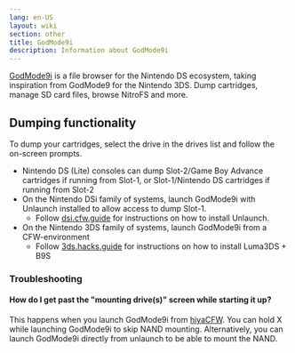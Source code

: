 ```yaml
---
lang: en-US
layout: wiki
section: other
title: GodMode9i
description: Information about GodMode9i
---
```


[GodMode9i](https://github.com/DS-Homebrew/GodMode9i) is a file browser for the Nintendo DS ecosystem, taking inspiration from GodMode9 for the Nintendo 3DS. Dump cartridges, manage SD card files, browse NitroFS and more.

## Dumping functionality

To dump your cartridges, select the drive in the drives list and follow the on-screen prompts.
- Nintendo DS (Lite) consoles can dump Slot-2/Game Boy Advance cartridges if running from Slot-1, or Slot-1/Nintendo DS cartridges if running from Slot-2
- On the Nintendo DSi family of systems, launch GodMode9i with Unlaunch installed to allow access to dump Slot-1.
   - Follow [dsi.cfw.guide](https://dsi.cfw.guide/) for instructions on how to install Unlaunch.
- On the Nintendo 3DS family of systems, launch GodMode9i from a CFW-environment
   - Follow [3ds.hacks.guide](https://3ds.hacks.guide/) for instructions on how to install Luma3DS + B9S

### Troubleshooting

#### How do I get past the "mounting drive(s)" screen while starting it up?
This happens when you launch GodMode9i from [hiyaCFW](/hiyacfw). You can hold X while launching GodMode9i to skip NAND mounting. Alternatively, you can launch GodMode9i directly from unlaunch to be able to mount the NAND.


